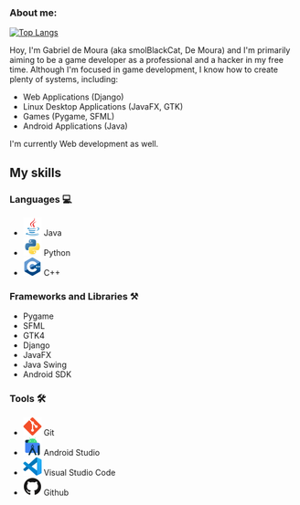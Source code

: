 ### About me:

[![Top Langs](https://github-readme-stats.vercel.app/api/top-langs/?username=smolBlackCat&layout=compact)](https://github.com/anuraghazra/github-readme-stats)

Hoy, I'm Gabriel de Moura (aka smolBlackCat, De Moura) and I'm primarily aiming to be a game
developer as a professional and a hacker in my free time. Although I'm focused
in game development, I know how to create plenty of systems, including:

* Web Applications (Django)
* Linux Desktop Applications (JavaFX, GTK)
* Games (Pygame, SFML)
* Android Applications (Java)

I'm currently Web development as well.

## My skills

### Languages 💻

* <img src="https://raw.githubusercontent.com/devicons/devicon/v2.15.1/icons/java/java-original.svg" width=32 height=32> Java
* <img src="https://raw.githubusercontent.com/devicons/devicon/v2.15.1/icons/python/python-original.svg" width=32 height=32> Python
* <img src="https://raw.githubusercontent.com/devicons/devicon/v2.15.1/icons/cplusplus/cplusplus-original.svg" width=32 height=32> C++

### Frameworks and Libraries ⚒️

* Pygame
* SFML
* GTK4
* Django
* JavaFX
* Java Swing
* Android SDK

### Tools 🛠️

* <img src="https://raw.githubusercontent.com/devicons/devicon/v2.15.1/icons/git/git-original.svg" width=32 height=32> Git
* <img src="https://raw.githubusercontent.com/devicons/devicon/v2.15.1/icons/androidstudio/androidstudio-original.svg" width=32 height=32> Android Studio
* <img src="https://raw.githubusercontent.com/devicons/devicon/v2.15.1/icons/vscode/vscode-original.svg" width=32 height=32> Visual Studio Code
* <img src="https://raw.githubusercontent.com/devicons/devicon/v2.15.1/icons/github/github-original.svg" width=32 height=32> Github
